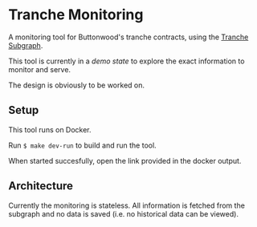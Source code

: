 # Tranche Monitoring

A monitoring tool for Buttonwood's tranche contracts, using the [Tranche Subgraph](https://github.com/buttonwood-protocol/subgraph).

This tool is currently in a _demo state_ to explore the exact information to monitor and serve.

The design is obviously to be worked on.

## Setup

This tool runs on Docker.

Run `$ make dev-run` to build and run the tool.

When started succesfully, open the link provided in the docker output.

## Architecture

Currently the monitoring is stateless. All information is fetched from the subgraph and no data is saved (i.e. no historical data can be viewed).
